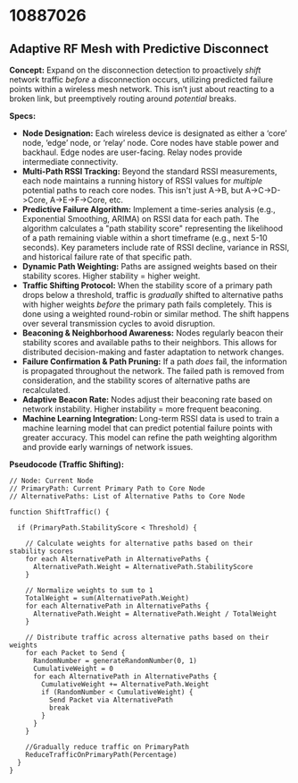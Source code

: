# 10887026

## Adaptive RF Mesh with Predictive Disconnect

**Concept:** Expand on the disconnection detection to proactively *shift* network traffic *before* a disconnection occurs, utilizing predicted failure points within a wireless mesh network. This isn’t just about reacting to a broken link, but preemptively routing around *potential* breaks.

**Specs:**

*   **Node Designation:** Each wireless device is designated as either a ‘core’ node, ‘edge’ node, or ‘relay’ node. Core nodes have stable power and backhaul. Edge nodes are user-facing. Relay nodes provide intermediate connectivity.
*   **Multi-Path RSSI Tracking:** Beyond the standard RSSI measurements, each node maintains a running history of RSSI values for *multiple* potential paths to reach core nodes. This isn't just A->B, but A->C->D->Core, A->E->F->Core, etc.
*   **Predictive Failure Algorithm:** Implement a time-series analysis (e.g., Exponential Smoothing, ARIMA) on RSSI data for each path. The algorithm calculates a "path stability score" representing the likelihood of a path remaining viable within a short timeframe (e.g., next 5-10 seconds).  Key parameters include rate of RSSI decline, variance in RSSI, and historical failure rate of that specific path.
*   **Dynamic Path Weighting:** Paths are assigned weights based on their stability scores. Higher stability = higher weight.
*   **Traffic Shifting Protocol:** When the stability score of a primary path drops below a threshold, traffic is *gradually* shifted to alternative paths with higher weights *before* the primary path fails completely.  This is done using a weighted round-robin or similar method.  The shift happens over several transmission cycles to avoid disruption.
*   **Beaconing & Neighborhood Awareness:** Nodes regularly beacon their stability scores and available paths to their neighbors. This allows for distributed decision-making and faster adaptation to network changes.
*   **Failure Confirmation & Path Pruning:** If a path *does* fail, the information is propagated throughout the network. The failed path is removed from consideration, and the stability scores of alternative paths are recalculated.
*   **Adaptive Beacon Rate:** Nodes adjust their beaconing rate based on network instability. Higher instability = more frequent beaconing.
*   **Machine Learning Integration:** Long-term RSSI data is used to train a machine learning model that can predict potential failure points with greater accuracy. This model can refine the path weighting algorithm and provide early warnings of network issues.

**Pseudocode (Traffic Shifting):**

```
// Node: Current Node
// PrimaryPath: Current Primary Path to Core Node
// AlternativePaths: List of Alternative Paths to Core Node

function ShiftTraffic() {

  if (PrimaryPath.StabilityScore < Threshold) {

    // Calculate weights for alternative paths based on their stability scores
    for each AlternativePath in AlternativePaths {
      AlternativePath.Weight = AlternativePath.StabilityScore
    }

    // Normalize weights to sum to 1
    TotalWeight = sum(AlternativePath.Weight)
    for each AlternativePath in AlternativePaths {
      AlternativePath.Weight = AlternativePath.Weight / TotalWeight
    }

    // Distribute traffic across alternative paths based on their weights
    for each Packet to Send {
      RandomNumber = generateRandomNumber(0, 1)
      CumulativeWeight = 0
      for each AlternativePath in AlternativePaths {
        CumulativeWeight += AlternativePath.Weight
        if (RandomNumber < CumulativeWeight) {
          Send Packet via AlternativePath
          break
        }
      }
    }

    //Gradually reduce traffic on PrimaryPath
    ReduceTrafficOnPrimaryPath(Percentage)
  }
}

```